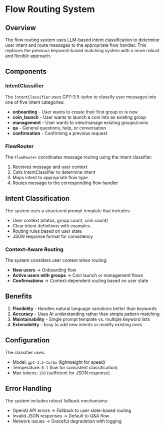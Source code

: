 # Flow Routing System

## Overview

The flow routing system uses LLM-based intent classification to determine user intent and route messages to the appropriate flow handler. This replaces the previous keyword-based matching system with a more robust and flexible approach.

## Components

### IntentClassifier

The `IntentClassifier` uses GPT-3.5-turbo to classify user messages into one of five intent categories:

- **onboarding** - User wants to create their first group or is new
- **coin_launch** - User wants to launch a coin into an existing group
- **management** - User wants to view/manage existing groups/coins
- **qa** - General questions, help, or conversation
- **confirmation** - Confirming a previous request

### FlowRouter

The `FlowRouter` coordinates message routing using the intent classifier:

1. Receives message and user context
2. Calls IntentClassifier to determine intent
3. Maps intent to appropriate flow type
4. Routes message to the corresponding flow handler

## Intent Classification

The system uses a structured prompt template that includes:

- User context (status, group count, coin count)
- Clear intent definitions with examples
- Routing rules based on user state
- JSON response format for consistency

### Context-Aware Routing

The system considers user context when routing:

- **New users** → Onboarding flow
- **Active users with groups** → Coin launch or management flows
- **Confirmations** → Context-dependent routing based on user state

## Benefits

1. **Flexibility** - Handles natural language variations better than keywords
2. **Accuracy** - Uses AI understanding rather than simple pattern matching
3. **Maintainability** - Single prompt template vs. multiple keyword lists
4. **Extensibility** - Easy to add new intents or modify existing ones

## Configuration

The classifier uses:

- Model: `gpt-3.5-turbo` (lightweight for speed)
- Temperature: `0.1` (low for consistent classification)
- Max tokens: `150` (sufficient for JSON response)

## Error Handling

The system includes robust fallback mechanisms:

- OpenAI API errors → Fallback to user state-based routing
- Invalid JSON responses → Default to Q&A flow
- Network issues → Graceful degradation with logging
